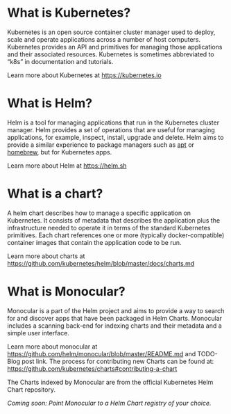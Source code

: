 # What is Kubernetes?

Kubernetes is an open source container cluster manager used to deploy, scale and operate applications across a number of host 
computers. Kubernetes provides an API and primitives for managing those applications and their associated resources. Kubernetes
is sometimes abbreviated to “k8s” in documentation and tutorials.

Learn more about Kubernetes at https://kubernetes.io

# What is Helm?

Helm is a tool for managing applications that run in the Kubernetes cluster manager. Helm provides a set of operations that are 
useful for managing applications, for example, inspect, install, upgrade and delete. Helm aims to provide a similar experience to 
package managers such as [apt](https://wiki.debian.org/Apt) or [homebrew](https://brew.sh/), but for Kubernetes apps.

Learn more about Helm at https://helm.sh

# What is a chart?

A helm chart describes how to manage a specific application on Kubernetes. It consists of metadata that describes the application 
plus the infrastructure needed to operate it in terms of the standard Kubernetes primitives. Each chart references one or more 
(typically docker-compatible) container images that contain the application code to be run.

Learn more about charts at https://github.com/kubernetes/helm/blob/master/docs/charts.md 

# What is Monocular?

Monocular is a part of the Helm project and aims to provide a way to search for and discover apps that have been packaged in Helm 
Charts. Monocular includes a scanning back-end for indexing charts and their metadata and a simple user interface.

Learn more about monocular at https://github.com/helm/monocular/blob/master/README.md and TODO-Blog post link.
The process for contributing new Charts can be found at: https://github.com/kubernetes/charts#contributing-a-chart 

The Charts indexed by Monocular are from the official Kubernetes Helm Chart repository. 

*Coming soon: Point Monocular to a Helm Chart registry of your choice.*
